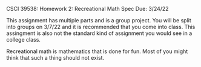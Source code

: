 CSCI 39538: Homework 2: Recreational Math Spec        Due: 3/24/22

This assignment has multiple parts and is a group project. You will be split into groups on 3/7/22 and it is recommended that you come into class. This assingment is also not the standard kind of assignment you would see in a college class.

Recreational math is mathematics that is done for fun. Most of you might think that such a thing should not exist. 
